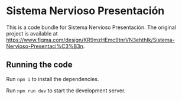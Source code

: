
  # Sistema Nervioso Presentación

  This is a code bundle for Sistema Nervioso Presentación. The original project is available at https://www.figma.com/design/KR9mzHEmc9tnrVN3ehthIk/Sistema-Nervioso-Presentaci%C3%B3n.

  ## Running the code

  Run `npm i` to install the dependencies.

  Run `npm run dev` to start the development server.
  